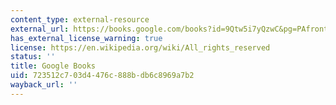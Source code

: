 ```yaml
---
content_type: external-resource
external_url: https://books.google.com/books?id=9Qtw5i7yQzwC&pg=PAfrontcover#v=onepage&q&f=false
has_external_license_warning: true
license: https://en.wikipedia.org/wiki/All_rights_reserved
status: ''
title: Google Books
uid: 723512c7-03d4-476c-888b-db6c8969a7b2
wayback_url: ''
---
```

